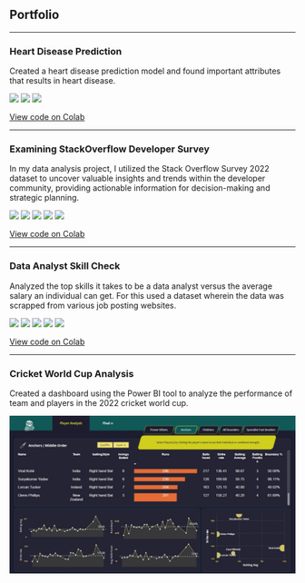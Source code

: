 ## Portfolio

---

### Heart Disease Prediction

Created a heart disease prediction model and found important attributes that results in heart disease.

[![](https://img.shields.io/badge/Python-white?logo=Python)](#) [![](https://img.shields.io/badge/Jupyter-white?logo=Jupyter)](#) [![](https://img.shields.io/badge/scikit--learn-white?logo=scikit-learn)](#)


[View code on Colab](https://colab.research.google.com/drive/15kAGFC7SCledLDEHm6rQUeXAw07yTgJC)

---

### Examining StackOverflow Developer Survey
In my data analysis project, I utilized the Stack Overflow Survey 2022 dataset to uncover valuable insights and trends within the developer community, providing actionable information for decision-making and strategic planning.
<!--
<img src="images/mobility.png?raw=true" />
-->
[![](https://img.shields.io/badge/Python-white?logo=Python)](#)  [![](https://img.shields.io/badge/scikit--learn-white?logo=scikit-learn)](#) [![](https://img.shields.io/badge/pandas-blue?logo=pandas&logoColor=white)](#)
 [![](https://img.shields.io/badge/NumPy-blue?logo=numpy&logoColor=white)](#)
 [![](https://img.shields.io/badge/Google_Colab-white?logo=google-colab)](#)  

[View code on Colab](https://colab.research.google.com/drive/1mXNlNn0fyD99eSKxIF-_ITUMlNAziy5Y#scrollTo=oU_9c5ekDh9W)

---

### Data Analyst Skill Check
Analyzed the top skills it takes to be a data analyst versus the average salary an individual can get. For this used a dataset wherein the data was scrapped from various job posting websites. 

[![](https://img.shields.io/badge/Python-white?logo=Python)](#)  [![](https://img.shields.io/badge/scikit--learn-white?logo=scikit-learn)](#) [![](https://img.shields.io/badge/pandas-blue?logo=pandas&logoColor=white)](#)
 [![](https://img.shields.io/badge/NumPy-blue?logo=numpy&logoColor=white)](#)
 [![](https://img.shields.io/badge/Google_Colab-white?logo=google-colab)](#) 
 
[View code on Colab](https://colab.research.google.com/drive/1pC9ljgZLYrP3rh-liqiY4oDW_Ee7O4b1#scrollTo=KI_t7UNLiT_7)

---

### Cricket World Cup Analysis
Created a dashboard using the Power BI tool to analyze the performance of team and players in the 2022 cricket world cup.

<img src="images/player_analysis.jpg?raw=true" />
